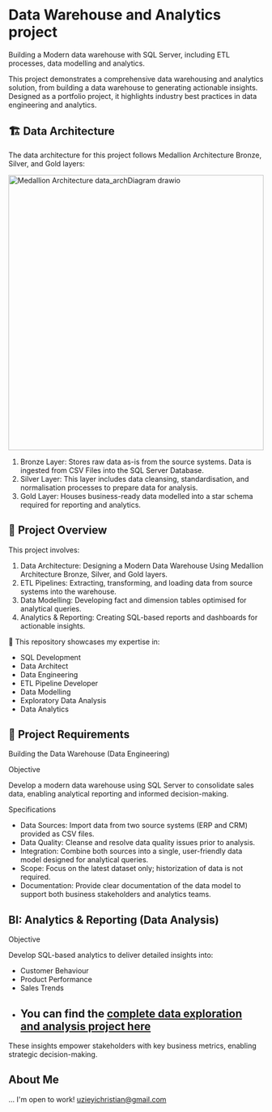 # Data Warehouse and Analytics project


Building a Modern data warehouse with SQL Server,  including ETL processes, data modelling and analytics. 

This project demonstrates a comprehensive data warehousing and analytics solution, from building a data warehouse to generating actionable insights. Designed as a portfolio project, it highlights industry best practices in data engineering and analytics.


## 🏗️ Data Architecture
The data architecture for this project follows Medallion Architecture Bronze, Silver, and Gold layers:


  <img width="100%" height="543" alt="Medallion Architecture data_archDiagram drawio" src="https://github.com/user-attachments/assets/e48b364c-6add-4926-98c7-d13b1ed81712" />  


  1. Bronze Layer: Stores raw data as-is from the source systems. Data is ingested from CSV Files into the SQL Server Database.
  2. Silver Layer: This layer includes data cleansing, standardisation, and normalisation processes to prepare data for analysis.
  3. Gold Layer: Houses business-ready data modelled into a star schema required for reporting and analytics.

## 📖 Project Overview
This project involves:

1. Data Architecture: Designing a Modern Data Warehouse Using Medallion Architecture Bronze, Silver, and Gold layers.
2. ETL Pipelines: Extracting, transforming, and loading data from source systems into the warehouse.
3. Data Modelling: Developing fact and dimension tables optimised for analytical queries.
4. Analytics & Reporting: Creating SQL-based reports and dashboards for actionable insights.

🎯 This repository showcases my expertise in:

  - SQL Development
  - Data Architect
  - Data Engineering
  - ETL Pipeline Developer
  - Data Modelling
  - Exploratory Data Analysis 
  - Data Analytics

## 🚀 Project Requirements

Building the Data Warehouse (Data Engineering)

Objective

Develop a modern data warehouse using SQL Server to consolidate sales data, enabling analytical reporting and informed decision-making.

Specifications

  - Data Sources: Import data from two source systems (ERP and CRM) provided as CSV files.
  - Data Quality: Cleanse and resolve data quality issues prior to analysis.
  - Integration: Combine both sources into a single, user-friendly data model designed for analytical queries.
  - Scope: Focus on the latest dataset only; historization of data is not required.
  - Documentation: Provide clear documentation of the data model to support both business stakeholders and analytics teams.


## BI: Analytics & Reporting (Data Analysis)

Objective

Develop SQL-based analytics to deliver detailed insights into:

  - Customer Behaviour
  - Product Performance
  - Sales Trends
  - ## You can find the [complete data exploration and analysis project here](https://github.com/uzieyi/sql-exploratory-data-analytics-project.git)
These insights empower stakeholders with key business metrics, enabling strategic decision-making.


## About Me
...
I'm open to work! 
uzieyichristian@gmail.com 
